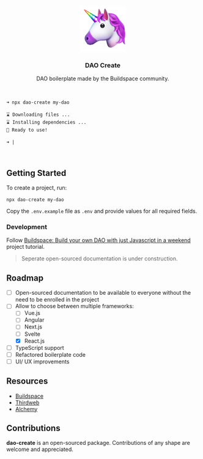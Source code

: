<p align="center">
    <img src="assets/logo.png"/>
</p>
<h3 align="center">DAO Create</h3>
<p align="center">DAO boilerplate made by the 
Buildspace community.</p>
<br>

```
➜ npx dao-create my-dao

⌛ Downloading files ...
⌛ Installing dependencies ...
🌈 Ready to use!

➜ |
```
<br>



## Getting Started

To create a project, run:

```
npx dao-create my-dao
```

Copy the `.env.example` file as `.env` and provide values for all required fields.


### Development

Follow [Buildspace: Build your own DAO with just Javascript in a weekend](https://app.buildspace.so/projects/COb520aae3-7925-42f4-a5e7-eaf718933766) project tutorial.

> Seperate open-sourced documentation is under construction.

## Roadmap

- [ ] Open-sourced documentation to be available to everyone without the need to be enrolled in the project
- [ ] Allow to choose between multiple frameworks:
   - [ ] Vue.js
   - [ ] Angular
   - [ ] Next.js
   - [ ] Svelte
   - [x] React.js
- [ ] TypeScript support
- [ ] Refactored boilerplate code
- [ ] UI/ UX improvements

## Resources
- [Buildspace](https://app.buildspace.so/projects/COb520aae3-7925-42f4-a5e7-eaf718933766)
- [Thirdweb](https://thirdweb.com/)
- [Alchemy](https://www.alchemy.com/)

## Contributions

****dao-create**** is an open-sourced package. Contributions of any shape
are welcome and appreciated.

